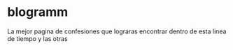 # blogramm
La mejor pagina de confesiones que lograras encontrar dentro de esta linea de tiempo y las otras
